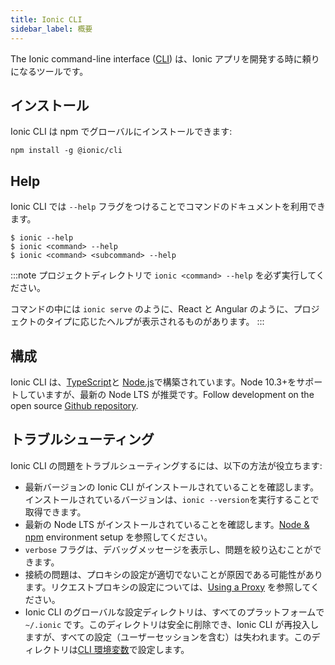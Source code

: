 ```yaml
---
title: Ionic CLI
sidebar_label: 概要
---
```


<head>
  <title>Ionic CLI Framework: Command-Line Interface to Develop Apps</title>
  <meta
    name="description"
    content="The Ionic command-line interface (CLI) is the go-to tool for developing Ionic apps. Install our framework globally with npm."
  />
</head>

The Ionic command-line interface ([CLI](/docs/reference/glossary#cli)) は、Ionic アプリを開発する時に頼りになるツールです。

## インストール

Ionic CLI は npm でグローバルにインストールできます:

```shell
npm install -g @ionic/cli
```

## Help

Ionic CLI では `--help` フラグをつけることでコマンドのドキュメントを利用できます。

```shell
$ ionic --help
$ ionic <command> --help
$ ionic <command> <subcommand> --help
```

:::note
プロジェクトディレクトリで `ionic <command> --help` を必ず実行してください。

コマンドの中には `ionic serve` のように、React と Angular のように、プロジェクトのタイプに応じたヘルプが表示されるものがあります。
:::

<!-- TODO: image? -->

## 構成

Ionic CLI は、[TypeScript](/docs/reference/glossary#typescript)と [Node.js](/docs/reference/glossary#node)で構築されています。Node 10.3+をサポートしていますが、最新の Node LTS が推奨です。Follow development on the open source <a href="https://github.com/ionic-team/ionic-cli" target="_blank">Github repository</a>.

## トラブルシューティング

Ionic CLI の問題をトラブルシューティングするには、以下の方法が役立ちます:

- 最新バージョンの Ionic CLI がインストールされていることを確認します。インストールされているバージョンは、`ionic --version`を実行することで取得できます。
- 最新の Node LTS がインストールされていることを確認します。[Node & npm](/docs/intro/environment#node-npm) environment setup を参照してください。
- `verbose` フラグは、デバッグメッセージを表示し、問題を絞り込むことができます。
- 接続の問題は、プロキシの設定が適切でないことが原因である可能性があります。リクエストプロキシの設定については、[Using a Proxy](/docs/cli/using-a-proxy) を参照してください。
- Ionic CLI のグローバルな設定ディレクトリは、すべてのプラットフォームで `~/.ionic` です。このディレクトリは安全に削除でき、Ionic CLI が再投入しますが、すべての設定（ユーザーセッションを含む）は失われます。このディレクトリは[CLI 環境変数](/docs/cli/configuration#environment-variables)で設定します。
